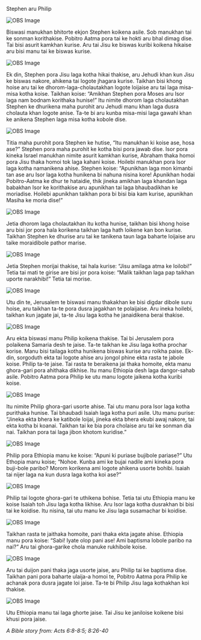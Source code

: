 Stephen aru Philip

![OBS Image](https://cdn.door43.org/obs/jpg/360px/obs-en-45-01.jpg)

Biswasi manukhan bhitorte ekjon Stephen koikena asile. Sob manukhan tai ke sonman korithakise. Pobitro Aatma pora tai ke hokti aru bhal dimag dise. Tai bisi asurit kamkhan kurise. Aru tai Jisu ke biswas kuribi koikena hikaise aru bisi manu tai ke biswas kurise. 

![OBS Image](https://cdn.door43.org/obs/jpg/360px/obs-en-45-02.jpg)

Ek din, Stephen pora Jisu laga kotha hikai thakise, aru Jehudi khan kun Jisu ke biswas nakore, ahikena tai logote jhagara kurise. Taikhan bisi khong hoise aru tai ke dhorom-laga-cholautakhan logote loijaise aru tai laga misa-misa kotha koise.  Taikhan koise: “Amikhan Stephen pora Moses aru Isor laga nam bodnam korithaka hunise!” Itu nimite dhorom laga cholautakhan Stephen ke dhurikena maha purohit aru Jehudi manu khan laga dusra cholauta khan logote anise. Ta-te bi aru kunba misa-misi laga gawahi khan ke anikena Stephen laga misa kotha kobole dise.  

![OBS Image](https://cdn.door43.org/obs/jpg/360px/obs-en-45-03.jpg)

Titia maha purohit pora Stephen ke hutise, “Itu manukhan ki koise ase, hosa ase?” Stephen pora maha purohit ke kotha bisi pora jawab dise. Isor pora kineka Israel manukhan nimite asurit kamkhan kurise, Abraham thaka homoi pora Jisu thaka homoi tok laga kahani koise. Hoilebi manukhan pora Isor laga kotha namanikena ahise.  Stephen koise: “Apunikhan laga mon kimanbi tan ase aru Isor laga kotha hunikena bi nahuna nisina kore! Apunikhan hodai Pobitro-Aatma ke dhur te hataidie, thik jineka amikhan laga khandan laga babakhan Isor ke korithakise aru apunikhan tai laga bhaubadikhan ke moriadise.  Hoilebi apunikhan taikhan pora bi bisi bia kam kurise, apunikhan Masiha ke moria dise!”

![OBS Image](https://cdn.door43.org/obs/jpg/360px/obs-en-45-04.jpg)

Jetia dhorom laga cholautakhan itu kotha hunise, taikhan bisi khong hoise aru bisi jor pora hala korikena taikhan laga hath loikene kan bon kurise. Taikhan Stephen ke dhurise aru tai ke tanikena taun laga baharte loijaise aru taike moraidibole pathor marise. 

![OBS Image](https://cdn.door43.org/obs/jpg/360px/obs-en-45-05.jpg)

Jetia Stephen morijai thakise, tai hala kurise: “Jisu amilaga atma ke loilobi!” Tetia tai mati te girise are bisi jor pora koise: “Malik taikhan laga pap taikhan uporte narakhibi!” Tetia tai morise.

![OBS Image](https://cdn.door43.org/obs/jpg/360px/obs-en-45-06.jpg)

Utu din te, Jerusalem te biswasi manu thakakhan ke bisi digdar dibole suru hoise, aru taikhan ta-te pora dusra jagakhan te polaijaise. Aru ineka hoilebi, taikhan kun jagate jai, ta-te Jisu laga kotha he janaidikena berai thakise. 

![OBS Image](https://cdn.door43.org/obs/jpg/360px/obs-en-45-07.jpg)

Aru ekta biswasi manu Philip koikena thakise. Tai bi Jerusalem pora polaikena Samaria desh te jaise. Ta-te taikhan ke Jisu laga kotha prochar korise. Manu bisi tailaga kotha hunikena biswas kurise aru roikha paise. Ek-din, sorgoduth ekta tai logote ahise aru jongol phine ekta rasta te jabole koise. Philip ta-te jaise. Tai rasta te beraikena jai thaka homoite, ekta manu ghora-gari pora ahithaka dikhise. Itu manu Ethiopia desh laga dangor-sahab asile. Pobitro Aatma pora Philip ke utu manu logote jaikena kotha kuribi koise.

![OBS Image](https://cdn.door43.org/obs/jpg/360px/obs-en-45-08.jpg)

Itu nimite Philip ghora-gari usorte ahise. Tai utu manu pora Isor laga kotha purithaka hunise. Tai bhaubadi Isaiah laga kotha puri asile. Utu manu purise: “Jineka ekta bhera ke katibole loijai, jineka ekta bhera ekubi awaj nakore, tai ekta kotha bi koanai. Taikhan tai ke bia pora cholaise aru tai ke sonman dia nai. Taikhan pora tai laga jibon khotom kuridise.”

![OBS Image](https://cdn.door43.org/obs/jpg/360px/obs-en-45-09.jpg)

Philip pora Ethiopia manu ke koise: “Apuni ki puriase bujibole pariase?” Utu Ethopia manu koise; “Nohoe. Kunba ami ke bujai nadile ami kineka pora buji-bole paribo? Morom korikena ami logote ahikena usorte bohibi. Isaiah tai nijer laga na kun dusra laga kotha koi ase?”

![OBS Image](https://cdn.door43.org/obs/jpg/360px/obs-en-45-10.jpg)

Philip tai logote ghora-gari te uthikena bohise. Tetia tai utu Ethiopia manu ke koise Isaiah toh Jisu laga kotha likhise. Aru Isor laga kotha dusrakhan bi bisi tai ke koidise. Itu nisina, tai utu manu ke Jisu laga susamachar bi koidise.

![OBS Image](https://cdn.door43.org/obs/jpg/360px/obs-en-45-11.jpg)

Taikhan rasta te jaithaka homoite, pani thaka ekta jagate ahise. Ethiopia manu pora koise: “Sabi! Iyate olop pani ase! Ami baptisma lobole paribo na nai?” Aru tai ghora-garike chola manuke rukhibole koise. 

![OBS Image](https://cdn.door43.org/obs/jpg/360px/obs-en-45-12.jpg)

Aru tai duijon pani thaka jaga usorte jaise, aru Philip tai ke baptisma dise. Taikhan pani pora baharte ulaija-a homoi te, Pobitro Aatma pora Philip ke achanak pora dusra jagate loi jaise. Ta-te bi Philip Jisu laga kothakhan koi thakise. 

![OBS Image](https://cdn.door43.org/obs/jpg/360px/obs-en-45-13.jpg)

Utu Ethiopia manu tai laga ghorte jaise. Tai Jisu ke janiloise koikene bisi khusi pora jaise.

_A Bible story from: Acts 6:8-8:5; 8:26-40_


